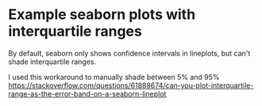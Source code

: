 # Example seaborn plots with interquartile ranges

By default, seaborn only shows confidence intervals in lineplots, but can't shade interquartile ranges.

I used this workaround to manually shade between 5% and 95% https://stackoverflow.com/questions/61888674/can-you-plot-interquartile-range-as-the-error-band-on-a-seaborn-lineplot